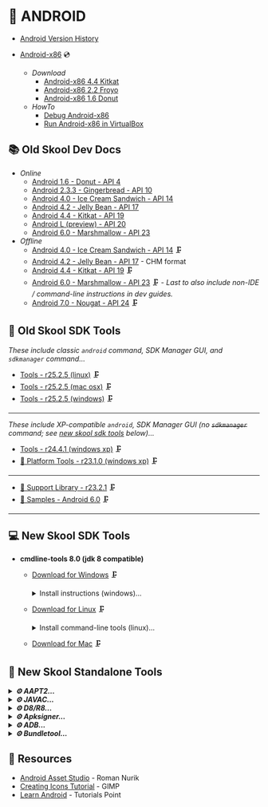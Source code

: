 🤖 ANDROID
==========

* [Android Version History](https://en.wikipedia.org/wiki/Android_version_history)

* [Android-x86](https://www.android-x86.org/) 💿
    - _Download_
        - [Android-x86 4.4 Kitkat](https://sourceforge.net/projects/android-x86/files/Release%204.4/android-x86-4.4-r5.iso/download)
        - [Android-x86 2.2 Froyo](https://sourceforge.net/projects/android-x86/files/Release%202.2/android-x86-2.2-generic.iso/download)
        - [Android-x86 1.6 Donut](https://sourceforge.net/projects/android-x86/files/Release%201.6-r2/android-x86-1.6-r2.iso/download)
    - _HowTo_
        - [Debug Android-x86](https://www.android-x86.org/documentation/debug.html)
        - [Run Android-x86 in VirtualBox](https://www.android-x86.org/documentation/virtualbox.html)


📚 Old Skool Dev Docs
---------------------

* _Online_
    * [Android 1.6 - Donut - API 4](https://minimum-viable-product.github.io/donut-docs/index.html)
    * [Android 2.3.3 - Gingerbread - API 10](http://web.archive.org/web/20110221191816/http://developer.android.com/guide/index.html)
    * [Android 4.0 - Ice Cream Sandwich - API 14](https://minimum-viable-product.github.io/ics-docs/)
    * [Android 4.2 - Jelly Bean - API 17](https://stuff.mit.edu/afs/sipb/project/android/docs/design/index.html)
    * [Android 4.4 - Kitkat - API 19](https://minimum-viable-product.github.io/kitkat-docs/training/index.html)
    * [Android L (preview) - API 20](https://spot.pcc.edu/~mgoodman/developer.android.com/guide/index.html)
    * [Android 6.0 - Marshmallow - API 23](https://minimum-viable-product.github.io/marshmallow-docs/training/index.html)
* _Offline_
    * [Android 4.0 - Ice Cream Sandwich - API 14](https://dl.google.com/android/repository/docs-14_r01.zip) 🗜️
    * [Android 4.2 - Jelly Bean - API 17](https://code.google.com/archive/p/android-chm-documentation/downloads) - CHM format
    * [Android 4.4 - Kitkat - API 19](https://dl.google.com/android/repository/docs-19_r02.zip) 🗜️
    * [Android 6.0 - Marshmallow - API 23](https://dl.google.com/android/repository/docs-23_r01.zip) 🗜️ - _Last to also include non-IDE / command-line instructions in dev guides._
    * [Android 7.0 - Nougat - API 24](https://dl.google.com/android/repository/docs-24_r01.zip) 🗜️


🧰 Old Skool SDK Tools
----------------------

_These include classic `android` command, SDK Manager GUI, and `sdkmanager` command..._
* [Tools - r25.2.5 (linux)](https://dl.google.com/android/repository/tools_r25.2.5-linux.zip) 🗜️
* [Tools - r25.2.5 (mac osx)](https://dl.google.com/android/repository/tools_r25.2.5-macosx.zip) 🗜️
* [Tools - r25.2.5 (windows)](https://dl.google.com/android/repository/tools_r25.2.5-windows.zip) 🗜️

---

_These include XP-compatible `android`, SDK Manager GUI (no ~~`sdkmanager`~~ command; see [new skool sdk tools](#-new-skool-sdk-tools) below)..._
* [Tools - r24.4.1 (windows xp)](https://dl.google.com/android/repository/tools_r24.4.1-windows.zip) 🗜️
* [🔌 Platform Tools - r23.1.0 (windows xp)](https://dl.google.com/android/repository/platform-tools_r23.1.0-windows.zip) 🗜️

---

* [💼 Support Library - r23.2.1](https://dl.google.com/android/repository/support_r23.2.1.zip) 🗜️
* [🧩 Samples - Android 6.0](https://dl-ssl.google.com/android/repository/samples-23_r02.zip) 🗜️

---

💻 New Skool SDK Tools
----------------------

* **cmdline-tools 8.0 (jdk 8 compatible)**

    - [Download for Windows](https://dl.google.com/android/repository/commandlinetools-win-9123335_latest.zip) 🗜️
        <details>
        <summary>Install instructions (windows)...</summary>
        
        ```cmd
        REM -- SET PATHS --
        set JAVA_HOME=c:\progra~1\java\jdk1.8.0_121
        set ANDROID_HOME=c:\android-sdk
        set ANT_HOME=c:\apache-ant
        set PATH=%ANDROID_HOME%\cmdline-tools\8.0\bin;%ANDROID_HOME%\platform-tools;%JAVA_HOME%\bin;%ANT_HOME%\bin;%PATH%;%ANDROID_HOME%\build-tools\28.0.3;%ANDROID_HOME%\tools;%ANDROID_HOME%\tools\bin
        
        REM -- UNPACK TOOLS --
        cd %ANDROID_HOME%
        mkdir cmdline-tools
        cd cmdline-tools
        jar -xf path\to\commandlinetools-win-9123335_latest.zip
        rename cmdline-tools 8.0
        
        REM -- INSTALL OTHERS --
        sdkmanager --licenses
        sdkmanager --list_installed [--include_obsolete]
        sdkmanager --list [--include_obsolete]
        sdkmanager "platform-tools" "build-tools;28.0.3" "platforms;android-19" "platforms;android-14" "platforms;android-10"
        ```
        
        </details>
    
    - [Download for Linux](https://dl.google.com/android/repository/commandlinetools-linux-9123335_latest.zip) 🗜️
        <details>
        <summary>Install command-line tools (linux)...</summary>
            
        ```bash
        ## SET PATHS ##
        export ANDROID_HOME=${HOME}/android-sdk
        export PATH=${ANDROID_HOME}/cmdline-tools/8.0/bin:${ANDROID_HOME}/platform-tools:${PATH}:${ANDROID_HOME}/build-tools/30.0.3:${ANDROID_HOME}/tools:${ANDROID_HOME}/tools/bin
        
        ## UNPACK TOOLS ##
        cd ${ANDROID_HOME}
        mkdir cmdline-tools
        cd cmdline-tools
        jar -xvf path/to/commandlinetools-linux-9123335_latest.zip
        mv cmdline-tools 8.0
        chmod a+x 8.0/bin/*
        
        ## INSTALL OTHERS ##
        sdkmanager --version
        sdkmanager --licenses
        sdkmanager --list_installed [--include_obsolete]
        sdkmanager --list [--include_obsolete]
        sdkmanager "platform-tools" "build-tools;30.0.3" "platforms;android-19" "platforms;android-14" "platforms;android-10"
        ```
        </details>
    
    - [Download for Mac](https://dl.google.com/android/repository/commandlinetools-mac-9123335_latest.zip) 🗜️


🔧 New Skool Standalone Tools
-----------------------------

<details>
<summary><b><i>⚙️ AAPT2...</i></b></summary>

1. Download aapt2:
    - [aapt2 8.0.2-9289358 (windows 7+)](https://dl.google.com/dl/android/maven2/com/android/tools/build/aapt2/8.0.2-9289358/aapt2-8.0.2-9289358-windows.jar) 🗜️
    - [aapt2 8.0.2-9289358 (linux)](https://dl.google.com/dl/android/maven2/com/android/tools/build/aapt2/8.0.2-9289358/aapt2-8.0.2-9289358-linux.jar) 🗜️
    - [aapt2 8.0.2-9289358 (mac)](https://dl.google.com/dl/android/maven2/com/android/tools/build/aapt2/8.0.2-9289358/aapt2-8.0.2-9289358-osx.jar) 🗜️
2. Manually extract aapt2 executable from .jar archive:
            
        jar xvf aapt2-8.0.2-9289358-*.jar aapt2*

---

1. Compile app resources:
    - _Incrementally:_

          aapt2 compile -o compiled/ res/<folder>/file.[xml|png] ...
    - _Non-incrementally (simpler, but suboptimal for large projects:_

          aapt2 compile --dir res/ -o res.zip
    - _List files in resulting archive:_

          jar tvf res.zip
2. Link compiled resources...</summary>
            
       aapt2 link \
             compiled/file.flat ... \
             -o compiled/unsigned.apk \
             --manifest AndroidManifest.xml \
             -I ${ANDROID_HOME}/platforms/android-14/android.jar \
             --java gen    

---

</details>
<details>
<summary><b><i>⚙️ JAVAC...</i></b></summary>

* Download jdk8:
    - [oracle jdk 8](https://www.oracle.com/java/technologies/javase/javase8-archive-downloads.html)
    - [openjdk 8](https://adoptium.net/temurin/archive/?version=8)
    - [graalvm ce java8](https://github.com/graalvm/graalvm-ce-builds/releases/tag/vm-21.3.1)

---

    javac \
        [-g] \
        -source 1.7 \
        -target 1.7 \
        -bootclasspath ${ANDROID_HOME}/platforms/android-14/android.jar \
        -cp gen \
        -d compiled/ \
        src/org/example/pkg/*.java

---

</details>
<details>
<summary><b><i>⚙️ D8/R8...</i></b></summary>
    
* [_Download D8 dexer / R8 shrinker (4.0.63; jdk8)_](https://dl.google.com/android/maven2/com/android/tools/r8/4.0.63/r8-4.0.63.jar) 🗜️

---

1.
   * [D8](https://developer.android.com/tools/d8) is a dexer that converts java byte code to dex code:
         
              java -cp path/to/r8.jar com.android.tools.r8.D8 \
                   --debug \
                   --min-api <min-api> \
                   --output compiled/ \
                   --lib <${ANDROID_HOME}/platforms/android-14/android.jar | rt.jar> \
                   <input.jar | compiled/org/example/pkgname/*.class>
   * [R8](https://r8.googlesource.com/r8) is a whole-program-optimizing-compiler (alternative to ProGuard [shrinking and minification](https://developer.android.com/build/shrink-code) tool) that converts java byte code to optimized dex code:
         
              java -cp path/to/r8.jar com.android.tools.r8.R8 \
                   --release \
                   --min-api <min-api> \
                   --output compiled/ \
                   --pg-conf proguard.cfg \
                   --lib <${ANDROID_HOME}/platforms/android-14/android.jar | rt.jar> \
                   <input.jar | compiled/org/example/pkgname/*.class>
2. _Add dex into apk:_

        jar Muvf compiled/unsigned.apk compiled/classes.dex
   
---

</details>
<details>
<summary><b><i>⚙️ Apksigner...</i></b></summary>

_Generate debug key:_

    keytool -genkey -v \
        -keystore debug.keystore \
        -storepass android \
        -alias androiddebugkey \
        -keypass android \
        -dname "CN=Android Debug, O=Android, C=US" \
        -keyalg RSA \
        -keysize 2048 \
        -validity 10000
_Sign apk:_

    apksigner sign \
        --ks debug.keystore \
        --out compiled/signed.apk \
        compiled/unsigned.apk

    apksigner verify compiled/signed.apk
_Align apk:_

    zipalign -v -p 4 compiled/signed.apk compiled/release.apk

---

</details>
<details>
<summary><b><i>⚙️ ADB...</i></b></summary>
    
    adb install compiled/release.apk

    adb shell am start org.example.pkgname/.ActivityName

    adb uninstall org.example.pkgname

---

</details>
<details>
<summary><b><i>⚙️ Bundletool...</i></b></summary>
    
* [bundletool (1.15.1)](https://github.com/google/bundletool/releases/download/1.15.1/bundletool-all-1.15.1.jar) 🗜️ is a command-line tool to manipulate Android App Bundles (AABs).

---

</details>

📎 Resources
------------

* [Android Asset Studio](https://romannurik.github.io/AndroidAssetStudio/index.html) - Roman Nurik
* [Creating Icons Tutorial](https://www.gimp.org/tutorials/Creating_Icons/) - GIMP
* [Learn Android](https://www.tutorialspoint.com/android/android_overview.htm) - Tutorials Point
